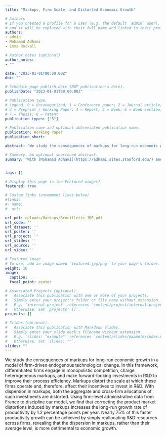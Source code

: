 ```yaml
---
title: "Markups, Firm Scale, and Distorted Economic Growth"

# Authors
# If you created a profile for a user (e.g. the default `admin` user), write the username (folder name) here
# and it will be replaced with their full name and linked to their profile.
authors:
- admin
- Mohamad Adhami
- Emma Rockall

# Author notes (optional)
author_notes:
- ""

date: "2023-01-01T00:00:00Z"
doi: ""

# Schedule page publish date (NOT publication's date).
publishDate: "2023-01-01T00:00:00Z"

# Publication type.
# Legend: 0 = Uncategorized; 1 = Conference paper; 2 = Journal article;
# 3 = Preprint / Working Paper; 4 = Report; 5 = Book; 6 = Book section;
# 7 = Thesis; 8 = Patent
publication_types: ["3"]

# Publication name and optional abbreviated publication name.
publication: Working Paper
publication_short:

abstract: "We study the consequences of markups for long-run economic growth in a model of firm-driven endogenous technological change. In this framework, differentiated firms engage in monopolistic competition, charge heterogeneous markups, and make forward-looking investments in R&D to improve their process efficiency. Markups distort the scale at which these firms operate and, therefore, affect their incentives to invest in R&D. With dispersion in markups, both the aggregate and cross-firm allocations of such investments are distorted. Using firm-level administrative data from France to discipline our model, we find that correcting the product market distortions induced by markups increases the long-run growth rate of productivity by 1.2 percentage points per year. Nearly 75% of this faster productivity growth can be achieved by simply reallocating R&D resources across firms, revealing that the dispersion in markups, rather than their average level, is more detrimental to economic growth."

# Summary. An optional shortened abstract.
summary: "With [Mohamad Adhami](https://adhami.sites.stanford.edu/) and [Emma Rockall](https://www.emmarockall.com) \n\n We study the consequences of markups for long-run economic growth in a model of firm-driven endogenous technological change. In this framework, differentiated firms engage in monopolistic competition, charge heterogeneous markups, and make forward-looking investments in R&D to improve their process efficiency. Markups distort the scale at which these firms operate and, therefore, affect their incentives to invest in R&D. With dispersion in markups, both the aggregate and cross-firm allocations of such investments are distorted. Using firm-level administrative data from France to discipline our model, we find that correcting the product market distortions induced by markups increases the long-run growth rate of productivity by 1.2 percentage points per year. Nearly 75% of this faster productivity growth can be achieved by simply reallocating R&D resources across firms, revealing that the dispersion in markups, rather than their average level, is more detrimental to economic growth."


tags: []

# Display this page in the Featured widget?
featured: true

# Custom links (uncomment lines below)
#links:
#- name:
#  url:

url_pdf: uploads/Markups/Brouillette_JMP.pdf
url_code: ''
url_dataset: ''
url_poster: ''
url_project: ''
url_slides: ''
url_source: ''
url_video: ''

# Featured image
# To use, add an image named `featured.jpg/png` to your page's folder.
weight: 10
image:
  caption:
  focal_point: center

# Associated Projects (optional).
#   Associate this publication with one or more of your projects.
#   Simply enter your project's folder or file name without extension.
#   E.g. `internal-project` references `content/project/internal-project/index.md`.
#   Otherwise, set `projects: []`.
projects: []

# Slides (optional).
#   Associate this publication with Markdown slides.
#   Simply enter your slide deck's filename without extension.
#   E.g. `slides: "example"` references `content/slides/example/index.md`.
#   Otherwise, set `slides: ""`.
slides: ""
---
```


We study the consequences of markups for long-run economic growth in a model of firm-driven endogenous technological change. In this framework, differentiated firms engage in monopolistic competition, charge heterogeneous markups, and make forward-looking investments in R&D to improve their process efficiency. Markups distort the scale at which these firms operate and, therefore, affect their incentives to invest in R&D. With dispersion in markups, both the aggregate and cross-firm allocations of such investments are distorted. Using firm-level administrative data from France to discipline our model, we find that correcting the product market distortions induced by markups increases the long-run growth rate of productivity by 1.2 percentage points per year. Nearly 75% of this faster productivity growth can be achieved by simply reallocating R&D resources across firms, revealing that the dispersion in markups, rather than their average level, is more detrimental to economic growth.